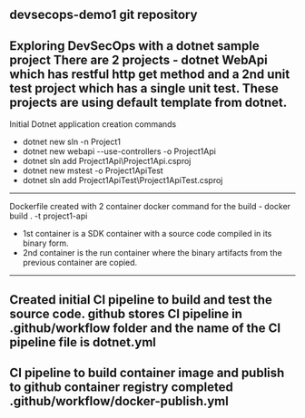 devsecops-demo1 git repository
---
Exploring  DevSecOps with a dotnet sample project
There are 2 projects - dotnet WebApi which has restful http get method and a 2nd unit test project which has a single unit test. These projects are using default template from dotnet.
---
Initial Dotnet application creation commands 
- dotnet new sln -n Project1
- dotnet new webapi --use-controllers -o Project1Api
- dotnet sln add Project1Api\Project1Api.csproj
- dotnet new mstest -o Project1ApiTest
- dotnet sln add Project1ApiTest\Project1ApiTest.csproj
---
Dockerfile created with 2 container 
docker command for the build - docker build . -t project1-api
- 1st container is a SDK container with a source code compiled in its binary form.
- 2nd container is the run container where the binary artifacts from the previous container are copied.
---
Created initial CI pipeline to build and test the source code.
github stores CI pipeline in .github/workflow folder and the name of the CI pipeline file is dotnet.yml
---
CI pipeline to build container image and publish to github container registry completed
.github/workflow/docker-publish.yml
---
